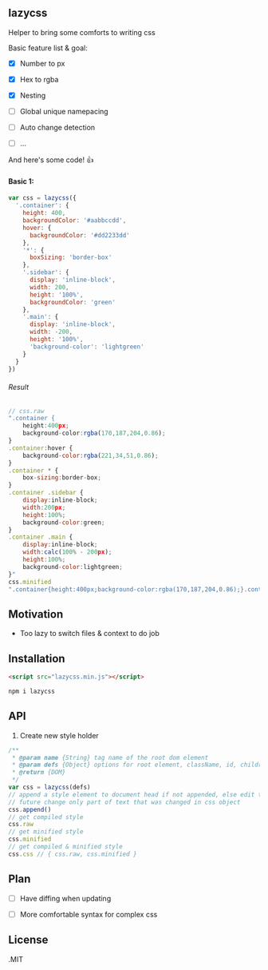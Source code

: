 ## lazycss
Helper to bring some comforts to writing css

Basic feature list & goal:

 - [x] Number to px
 - [x] Hex to rgba
 - [x] Nesting
 - [ ] Global unique namepacing
 - [ ] Auto change detection
 - [ ] ... 


And here's some code! :+1:

#### Basic 1:
```javascript
var css = lazycss({
  '.container': {
    height: 400,
    backgroundColor: '#aabbccdd',
    hover: {
      backgroundColor: '#dd2233dd'
    },
    '*': {
      boxSizing: 'border-box'
    },
    '.sidebar': {
      display: 'inline-block',
      width: 200,
      height: '100%',
      backgroundColor: 'green'
    },
    '.main': {
      display: 'inline-block',
      width: -200,
      height: '100%',
      'background-color': 'lightgreen'
    }
  }
})
```
###### Result
```javascript
// css.raw
".container {
	height:400px;
	background-color:rgba(170,187,204,0.86);
}
.container:hover {
	background-color:rgba(221,34,51,0.86);
}
.container * {
	box-sizing:border-box;
}
.container .sidebar {
	display:inline-block;
	width:200px;
	height:100%;
	background-color:green;
}
.container .main {
	display:inline-block;
	width:calc(100% - 200px);
	height:100%;
	background-color:lightgreen;
}"
css.minified
".container{height:400px;background-color:rgba(170,187,204,0.86);}.container:hover{background-color:rgba(221,34,51,0.86);}.container *{box-sizing:border-box;}.container .sidebar{display:inline-block;width:200px;height:100%;background-color:green;}.container .main{display:inline-block;width:calc(100%-200px);height:100%;background-color:lightgreen;}"
```

## Motivation
- Too lazy to switch files & context to do job


## Installation
```HTML
<script src="lazycss.min.js"></script>
```
```javascript
npm i lazycss
```

## API

1. Create new style holder
```javascript
/**
 * @param name {String} tag name of the root dom element
 * @param defs {Object} options for root element, className, id, children etc... 
 * @return {DOM}
 */
var css = lazycss(defs)
// append a style element to document head if not appended, else edit text content
// future change only part of text that was changed in css object
css.append()
// get compiled style
css.raw
// get minified style
css.minified
// get compiled & minified style
css.css // { css.raw, css.minified }
```

## Plan
- [ ] Have diffing when updating
- [ ] More comfortable syntax for complex css


## License
.MIT
